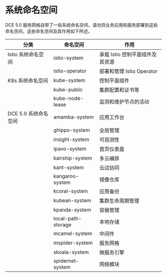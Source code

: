 # 系统命名空间

DCE 5.0 服务网格自带了一些系统命名空间，请勿将业务应用和服务部署到这些命名空间，这些命名空间及其作用如下所述。

| 分类                 | 命名空间           | 作用                            |
| -------------------- | ------------------ | ----------------------------- |
| Istio 系统命名空间     | istio-system       | 承载 Istio 控制平面组件及其资源   |
|                      | istio-operator     | 部署和管理 Istio Operator       |
| K8s 系统命名空间       | kube-system        | 控制平面组件                    |
|                      | kube-public        | 集群配置和证书等                |
|                      | kube-node-lease    | 监测和维护节点的活动            |
| DCE 5.0 系统命名空间   | amamba-system      | 应用工作台                      |
|                      | ghippo-system      | 全局管理                        |
|                      | insight-system     | 可观测性                        |
|                      | ipavo-system       | 首页仪表盘                      |
|                      | kairship-system    | 多云编排                        |
|                      | kant-system        | 云边协同                        |
|                      | kangaroo-system    | 镜像仓库                        |
|                      | kcoral-system      | 应用备份                        |
|                      | kubean-system      | 集群生命周期管理                |
|                      | kpanda-system      | 容器管理                        |
|                      | local-path-storage | 本地存储                        |
|                      | mcamel-system      | 中间件                          |
|                      | mspider-system     | 服务网格                        |
|                      | skoala-system      | 微服务引擎                      |
|                      | spidernet-system   | 网络模块                        |

